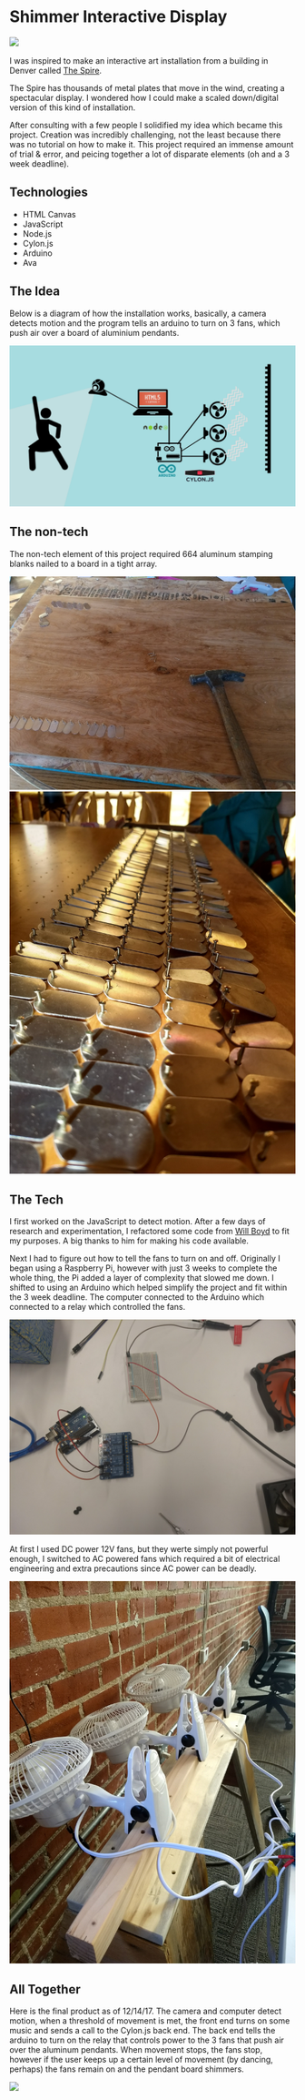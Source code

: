 # Shimmer Interactive Display
 ![](https://github.com/jonathanherring/kinetic-display/blob/master/shimmer2.gif)
 
I was inspired to make an interactive art installation from a building in Denver called [The Spire](https://github.com/jonathanherring/kinetic-display/blob/master/spire.gif).


The Spire has thousands of metal plates that move in the wind, creating a spectacular display. I wondered how I could make a 
scaled down/digital version of this kind of installation.

After consulting with a few people I solidified my idea which became this project. Creation was incredibly challenging,
not the least because there was no tutorial on how to make it. This project required an immense amount of trial & error, and
peicing together a lot of disparate elements (oh and a 3 week deadline).

## Technologies
* HTML Canvas
* JavaScript
* Node.js
* Cylon.js
* Arduino
* Ava

## The Idea

Below is a diagram of how the installation works, basically, a camera detects motion and the program tells an arduino to turn on 3 fans, which push air over a board of aluminium pendants.

![](https://github.com/jonathanherring/kinetic-display/blob/master/project%20diagram.jpg)

## The non-tech

The non-tech element of this project required 664 aluminum stamping blanks nailed to a board in a tight array. 

![](https://github.com/jonathanherring/kinetic-display/blob/master/board%201.jpg)
![](https://github.com/jonathanherring/kinetic-display/blob/master/board%202.jpg)

## The Tech

I first worked on the JavaScript to detect motion. After a few days of research and experimentation, I refactored some code from [Will Boyd](https://github.com/lonekorean) to fit my purposes. A big thanks to him for making his code available.

Next I had to figure out how to tell the fans to turn on and off. Originally I began using a Raspberry Pi, however with just 3 weeks to complete the whole thing, the Pi added a layer of complexity that slowed me down. I shifted to using an Arduino which helped simplify the project and fit within the 3 week deadline. The computer connected to the Arduino which connected to a relay which controlled the fans. 

![](https://github.com/jonathanherring/kinetic-display/blob/master/arduinoStuff.jpg)

At first I used DC power 12V fans, but they werte simply not powerful enough, I switched to AC powered fans which required a bit of electrical engineering and extra precautions since AC power can be deadly.

![](https://github.com/jonathanherring/kinetic-display/blob/master/fansWired.jpg)

## All Together

Here is the final product as of 12/14/17. The camera and computer detect motion, when a threshold of movement is met, the front end turns on some music and sends a call to the Cylon.js back end. The back end tells the arduino to turn on the relay that controls power to the 3 fans that push air over the aluminum pendants. When movement stops, the fans stop, however if the user keeps up a certain level of movement (by dancing, perhaps) the fans remain on and the pendant board shimmers.

![](https://github.com/jonathanherring/kinetic-display/blob/master/shimmer2.gif)
